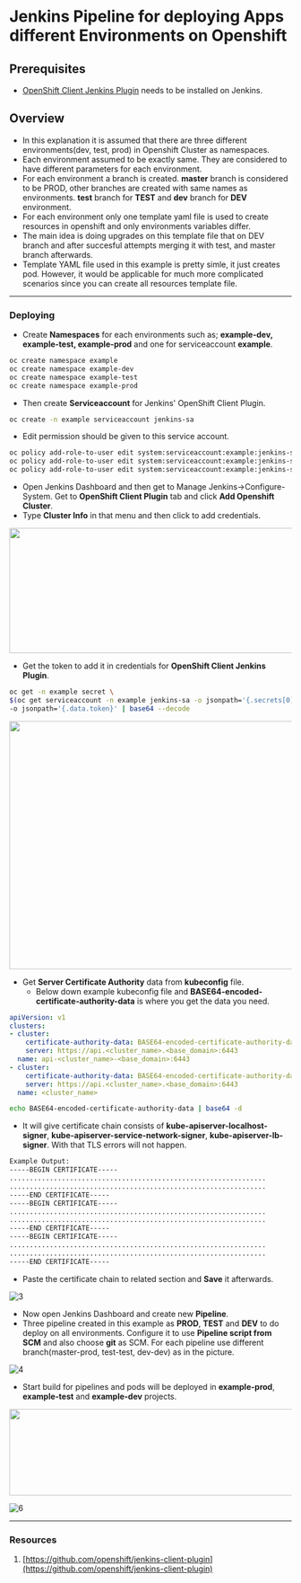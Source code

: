 # Jenkins Pipeline for deploying Apps different Environments on Openshift
## Prerequisites
- [OpenShift Client Jenkins Plugin](https://plugins.jenkins.io/openshift-client) needs to be installed on Jenkins.
## Overview
- In this explanation it is assumed that there are three different environments(dev, test, prod) in Openshift Cluster as namespaces.
- Each environment assumed to be exactly same. They are considered to have different parameters for each environment. 
- For each environment a branch is created. **master** branch is considered to be PROD, other branches are created with same names as environments. **test** branch for **TEST** and **dev** branch for **DEV** environment.
- For each environment only one template yaml file is used to create resources in openshift and only environments variables differ.
- The main idea is doing upgrades on this template file that on DEV branch and after succesful attempts merging it with test, and master branch afterwards.
- Template YAML file used in this example is pretty simle, it just creates pod. However, it would be applicable for much more complicated scenarios since you can create all resources template file.  
- - -
### Deploying
- Create **Namespaces** for each environments such as; **example-dev, example-test, example-prod** and one for serviceaccount **example**.
```bash
oc create namespace example
oc create namespace example-dev
oc create namespace example-test
oc create namespace example-prod
```
- Then create **Serviceaccount** for Jenkins' OpenShift Client Plugin. 
```bash
oc create -n example serviceaccount jenkins-sa
```
- Edit permission should be given to this service account.
```bash
oc policy add-role-to-user edit system:serviceaccount:example:jenkins-sa -n example-dev
oc policy add-role-to-user edit system:serviceaccount:example:jenkins-sa -n example-test
oc policy add-role-to-user edit system:serviceaccount:example:jenkins-sa -n example-prod
```
- Open Jenkins Dashboard and then get to Manage Jenkins->Configure-System. Get to **OpenShift Client Plugin** tab and click **Add Openshift Cluster**.
- Type **Cluster Info** in that menu and then click to add credentials.

<p align="center">
  <img width="716" height="223" src="https://user-images.githubusercontent.com/59168275/92569735-a58acd80-f289-11ea-9e13-2a7ea6c8ae6b.png">
</p>

- Get the token to add it in credentials for **OpenShift Client Jenkins Plugin**.
```bash
oc get -n example secret \
$(oc get serviceaccount -n example jenkins-sa -o jsonpath='{.secrets[0].name}') \
-o jsonpath='{.data.token}' | base64 --decode
```
<p align="center">
  <img width="589" height="442" src="https://user-images.githubusercontent.com/59168275/92569714-9f94ec80-f289-11ea-886f-c7da970990de.png">
</p>

- Get **Server Certificate Authority** data from **kubeconfig** file.
  - Below down example kubeconfig file and **BASE64-encoded-certificate-authority-data** is where you get the data you need.
```yaml
apiVersion: v1
clusters:
- cluster:
    certificate-authority-data: BASE64-encoded-certificate-authority-data 
    server: https://api.<cluster_name>.<base_domain>:6443
  name: api-<cluster_name>-<base_domain>:6443
- cluster:
    certificate-authority-data: BASE64-encoded-certificate-authority-data
    server: https://api.<cluster_name>.<base_domain>:6443
  name: <cluster_name>
```
```bash
echo BASE64-encoded-certificate-authority-data | base64 -d
```
- It will give certificate chain consists of **kube-apiserver-localhost-signer**, **kube-apiserver-service-network-signer**, **kube-apiserver-lb-signer**. With that TLS errors will not happen.
```bash
Example Output:
-----BEGIN CERTIFICATE-----
................................................................
................................................................
-----END CERTIFICATE-----
-----BEGIN CERTIFICATE-----
................................................................
................................................................
-----END CERTIFICATE-----
-----BEGIN CERTIFICATE-----
................................................................
................................................................
-----END CERTIFICATE-----
```
- Paste the certificate chain to related section and **Save** it afterwards.

![3](https://user-images.githubusercontent.com/59168275/92569726-a1f74680-f289-11ea-808f-a785ce726263.png)
- Now open Jenkins Dashboard and create new **Pipeline**. 
- Three pipeline created in this example as **PROD**, **TEST** and **DEV** to do deploy on all environments. Configure it to use **Pipeline script from SCM** and also choose **git** as SCM. For each pipeline use different branch(master-prod, test-test, dev-dev) as in the picture. 

![4](https://user-images.githubusercontent.com/59168275/92569727-a28fdd00-f289-11ea-92a4-2bc2aa785b05.png)
- Start build for pipelines and pods will be deployed in **example-prod**, **example-test** and **example-dev** projects. 

<p align="center">
  <img width="664" height="154" src="https://user-images.githubusercontent.com/59168275/92569728-a3c10a00-f289-11ea-9b7b-d48f73719ab5.png">
</p>

![6](https://user-images.githubusercontent.com/59168275/92569733-a459a080-f289-11ea-83cc-b11f73772084.png)
- - -
### Resources
1. [https://github.com/openshift/jenkins-client-plugin](https://github.com/openshift/jenkins-client-plugin)
